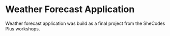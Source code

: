 # Weather Forecast Application

Weather forecast application was build as a final project from the SheCodes Plus workshops.
